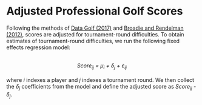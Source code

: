 # Adjusted Professional Golf Scores

Following the methods of <a href="https://datagolfblogs.ca/a-predictive-model-of-tournament-outcomes-on-the-pga-tour/"> Data Golf (2017)</a> 
and <a href="http://www.columbia.edu/~mnb2/broadie/Assets/owgr_20120507_broadie_rendleman.pdf"> Broadie and Rendelman (2012)</a>, 
scores are adjusted for tournament-round difficulties. To obtain estimates of tournament-round difficulties, we run the following fixed effects regression model:
<br>
<br>
<center><em>Score<sub>ij</sub> = &mu;<sub>i</sub> + &delta;<sub>j</sub> + &epsilon;<sub>ij</sub></em></center> 
<br>
where <em>i</em> indexes a player and <em>j</em> indexes a tournament round. 
We then collect the <em>&delta;<sub>j</sub></em> coefficients from the model and define the adjusted score as <em>Score<sub>ij</sub> - &delta;<sub>j</sub></em>. 

